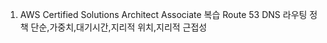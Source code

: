 1. AWS Certified Solutions Architect Associate 복습
    Route 53 
    DNS
    라우팅 정책
        단순,가중치,대기시간,지리적 위치,지리적 근접성 